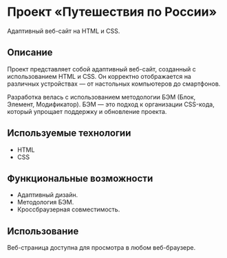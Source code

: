 # Проект «Путешествия по России»

Адаптивный веб-сайт на HTML и CSS.

## Описание

Проект представляет собой адаптивный веб-сайт, созданный с использованием HTML и CSS. Он корректно отображается на различных устройствах — от настольных компьютеров до смартфонов.

Разработка велась с использованием методологии БЭМ (Блок, Элемент, Модификатор). БЭМ — это подход к организации CSS-кода, который упрощает поддержку и обновление проекта.

## Используемые технологии

- HTML
- CSS

## Функциональные возможности

- Адаптивный дизайн.
- Методология БЭМ.
- Кроссбраузерная совместимость.

## Использование

Веб-страница доступна для просмотра в любом веб-браузере.  
